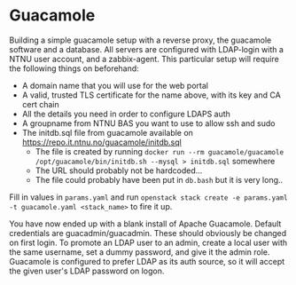 # Guacamole
Building a simple guacamole setup with a reverse proxy, the guacamole software and a database. All servers are configured with LDAP-login with a NTNU user account, and a zabbix-agent. This particular setup will require the following things on beforehand:
  - A domain name that you will use for the web portal
  - A valid, trusted TLS certificate for the name above, with its key and CA cert chain
  - All the details you need in order to configure LDAPS auth
  - A groupname from NTNU BAS you want to use to allow ssh and sudo
  - The initdb.sql file from guacamole available on https://repo.it.ntnu.no/guacamole/initdb.sql
    - The file is created by running `docker run --rm guacamole/guacamole /opt/guacamole/bin/initdb.sh --mysql > initdb.sql` somewhere
    - The URL should probably not be hardcoded...
    - The file could probably have been put in `db.bash` but it is very long..

Fill in values in `params.yaml` and run `openstack stack create -e params.yaml -t guacamole.yaml <stack_name>` to fire it up.

You have now ended up with a blank install of Apache Guacamole. Default credentials are guacadmin/guacadmin. These should obviously be changed on first login. To promote an LDAP user to an admin, create a local user with the same username, set a dummy password, and give it the admin role. Guacamole is configured to prefer LDAP as its auth source, so it will accept the given user's LDAP password on logon.
